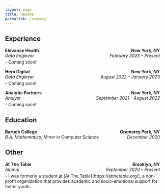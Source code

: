 ```yaml
---
layout: page
title: Resume
permalink: /resume/
---
```


## Experience

<p style="margin-bottom: 4px;">
    <span style="float:left;"><strong>Elevance Health</strong></span>
    <span style="float:right;"><strong>New York, NY</strong></span><br>
    <span style="float:left;"><em>Data Engineer</em></span>
    <span style="float:right;"><em>February 2023 – Present</em></span><br>
</p>    
- Coming soon!

<p style="margin-bottom: 4px;">
    <span style="float:left;"><strong>Hero Digital</strong></span>
    <span style="float:right;"><strong>New York, NY</strong></span><br>
    <span style="float:left;"><em>Data Engineer</em></span>
    <span style="float:right;"><em>August 2022 – January 2023</em></span><br>
</p>   
- Coming soon!

<p style="margin-bottom: 4px;">
    <span style="float:left;"><strong>Analytic Partners</strong></span>
    <span style="float:right;"><strong>New York, NY</strong></span><br>
    <span style="float:left;"><em>Analyst</em></span>
    <span style="float:right;"><em>September 2021 – August 2022</em></span><br>
</p>   
- Coming soon! 

## Education

<p style="margin-bottom: 16px;">
    <span style="float:left;"><strong>Baruch College</strong></span>
    <span style="float:right;"><strong>Gramercy Park, NY</strong></span><br>
    <span style="float:left;"><em>B.A. Mathematics,</em> Minor in Computer Science</span>
    <span style="float:right;"><em>December 2020</em></span><br>
</p>

## Other
<p style="margin-bottom: 4px;">
    <span style="float:left;"><strong>At The Table</strong></span>
    <span style="float:right;"><strong>Brooklyn, NY</strong></span><br>
    <span style="float:left;"><em>Alumni</em></span>
    <span style="float:right;"><em>September 2020 – Present</em></span><br>
</p>   
- I was formerly a student at [At The Table](https://atthetable.org/), a non-profit organization that provides academic and socio-emotional support for foster youth.